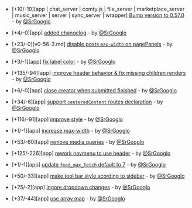 * [+10/-10][app | chat_server | comty.js | file_server | marketplace_server | music_server | server | sync_server | wrapper] [Bump version to 0.57.0](https://github.com/ragestudio/comty/commit/0bd2efadb3157be06b43cc90622b7570fa7ba31c) - by [@SrGooglo](https://github.com/srgooglo)

* [+4/-0][app] [added changelog](https://github.com/ragestudio/comty/commit/d9068960fe375801b7b39a81a1d1c88d79c64152) - by [@SrGooglo](https://github.com/srgooglo)

* [+23/-0][v0-56-3.md] [disable posts `max-width` on pagePanels](https://github.com/ragestudio/comty/commit/9b44d1e0bbc5444f0dfcaa68fc81d976f465c5fc) - by [@SrGooglo](https://github.com/srgooglo)

* [+3/-1][app] [fix label color](https://github.com/ragestudio/comty/commit/99f404e083b1a34a644de63adbc6f0b5af34020a) - by [@SrGooglo](https://github.com/srgooglo)

* [+135/-94][app] [improve header behavior & fix missing children renders](https://github.com/ragestudio/comty/commit/1eed6f7126c2a5cbef17faa70a7c1df318f005a9) - by [@SrGooglo](https://github.com/srgooglo)

* [+6/-0][app] [close creator when submitted finished](https://github.com/ragestudio/comty/commit/5deec49e6435d4d07f29e007279e6eb5e33b2c6d) - by [@SrGooglo](https://github.com/srgooglo)

* [+34/-6][app] [support `centeredContent` routes declaration](https://github.com/ragestudio/comty/commit/d2f669b29b77d6313ded5d75a74986378f6e872d) - by [@SrGooglo](https://github.com/srgooglo)

* [+116/-91][app] [improve style](https://github.com/ragestudio/comty/commit/ee6777764987760f7ff89df3595a24bdf1c3082d) - by [@SrGooglo](https://github.com/srgooglo)

* [+1/-1][app] [increase max-width](https://github.com/ragestudio/comty/commit/b14eb2a6a7fc22e651e28dee7bf8a95008212858) - by [@SrGooglo](https://github.com/srgooglo)

* [+53/-60][app] [remove media queries](https://github.com/ragestudio/comty/commit/588891676111be78f552cbadb0f78405184441e7) - by [@SrGooglo](https://github.com/srgooglo)

* [+125/-226][app] [rework navmenu to use header](https://github.com/ragestudio/comty/commit/f207ebb0370deb9fd1fd781a49578e746cc31073) - by [@SrGooglo](https://github.com/srgooglo)

* [+1/-1][app] [update `feed_max_fetch` default to 7](https://github.com/ragestudio/comty/commit/5d4809e574f663bba1990e6b2df3d6c24cb55aca) - by [@SrGooglo](https://github.com/srgooglo)

* [+50/-33][app] [make tool bar style acording to sidebar](https://github.com/ragestudio/comty/commit/a6cdac14e6e4090504053089c04584b48b7ff2d3) - by [@SrGooglo](https://github.com/srgooglo)

* [+25/-2][app] [ingore dropdown changes](https://github.com/ragestudio/comty/commit/07b1bdd5524ab16190ea017bf236dabf40601b62) - by [@SrGooglo](https://github.com/srgooglo)

* [+37/-44][app] [use  array map](https://github.com/ragestudio/comty/commit/0fd35fd1f89bdf3760267470835214eeb03100b1) - by [@SrGooglo](https://github.com/srgooglo)